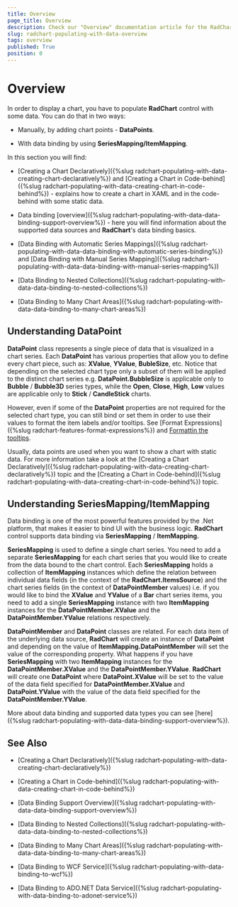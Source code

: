 ```yaml
---
title: Overview
page_title: Overview
description: Check our "Overview" documentation article for the RadChart WPF control.
slug: radchart-populating-with-data-overview
tags: overview
published: True
position: 0
---
```


# Overview



In order to display a chart, you have to populate __RadChart__ control with some data. You can do that in two ways:

* Manually, by adding chart points - __DataPoints__. 


* With data binding by using __SeriesMapping/ItemMapping__.

In this section you will find:

* [Creating a Chart Declaratively]({%slug radchart-populating-with-data-creating-chart-declaratively%}) and  [Creating a Chart in Code-behind]({%slug radchart-populating-with-data-creating-chart-in-code-behind%}) - explains how to create a chart in XAML and in the code-behind with some static data. 


* Data binding [overview]({%slug radchart-populating-with-data-data-binding-support-overview%}) - here you will find information about the supported data sources and __RadChart__'s data binding basics. 


* [Data Binding with Automatic Series Mappings]({%slug radchart-populating-with-data-data-binding-with-automatic-series-binding%}) and [Data Binding with Manual Series Mapping]({%slug radchart-populating-with-data-data-binding-with-manual-series-mapping%})

* [Data Binding to Nested Collections]({%slug radchart-populating-with-data-data-binding-to-nested-collections%})

* [Data Binding to Many Chart Areas]({%slug radchart-populating-with-data-data-binding-to-many-chart-areas%})

## Understanding DataPoint

__DataPoint__ class represents a single piece of data that is visualized in a chart series. Each __DataPoint__ has various properties that allow you to define every chart piece, such as: __XValue__, __YValue__, __BubleSize__, etc. Notice that depending on the selected chart type only a subset of them will be applied to the distinct chart series e.g. __DataPoint.BubbleSize__ is applicable only to __Bubble__ / __Bubble3D__ series types, while the __Open__, __Close__, __High__, __Low__ values are applicable only to __Stick__ / __CandleStick__ charts.

However, even if some of the __DataPoint__ properties are not required for the selected chart type, you can still bind or set them in order to use their values to format the item labels and/or tooltips. See [Format Expressions]({%slug radchart-features-format-expressions%}) and [Formattin the tooltips](#Formatting_the_tooltip).

Usually, data points are used when you want to show a chart with static data. For more information take a look at the [Creating a Chart Declaratively]({%slug radchart-populating-with-data-creating-chart-declaratively%}) topic and the [Creating a Chart in Code-behind]({%slug radchart-populating-with-data-creating-chart-in-code-behind%}) topic.

## Understanding SeriesMapping/ItemMapping

Data binding is one of the most powerful features provided by the .Net platform, that makes it easier to bind UI with the business logic. __RadChart__ control supports data binding via __SeriesMapping__ / __ItemMapping.__

__SeriesMapping__ is used to define a single chart series. You need to add a separate __SeriesMapping__ for each chart series that you would like to create from the data bound to the chart control. Each __SeriesMapping__ holds a collection of __ItemMapping__ instances which define the relation between individual data fields (in the context of the __RadChart.ItemsSource__) and the chart series fields (in the context of __DataPointMember__ values) i.e. if you would like to bind the __XValue__ and __YValue__ of a __Bar__ chart series items, you need to add a single __SeriesMapping__ instance with two __ItemMapping__ instances for the __DataPointMember.XValue__ and the __DataPointMember.YValue__ relations respectively.

__DataPointMember__ and __DataPoint__ classes are related. For each data item of the underlying data source, __RadChart__ will create an instance of __DataPoint__ and depending on the value of __ItemMapping.DataPointMember__ will set the value of the corresponding property. What happens if you have __SeriesMapping__ with two __ItemMapping__ instances for the __DataPointMember.XValue__ and the __DataPointMember.YValue__. __RadChart__ will create one __DataPoint__ where __DataPoint.XValue__ will be set to the value of the data field specified for __DataPointMember.XValue__ and __DataPoint.YValue__ with the value of the data field specified for the __DataPointMember.YValue__.

More about data binding and supported data types you can see [here]({%slug radchart-populating-with-data-data-binding-support-overview%}).

## See Also

 * [Creating a Chart Declaratively]({%slug radchart-populating-with-data-creating-chart-declaratively%})

 * [Creating a Chart in Code-behind]({%slug radchart-populating-with-data-creating-chart-in-code-behind%})

 * [Data Binding Support Overview]({%slug radchart-populating-with-data-data-binding-support-overview%})

 * [Data Binding to Nested Collections]({%slug radchart-populating-with-data-data-binding-to-nested-collections%})

 * [Data Binding to Many Chart Areas]({%slug radchart-populating-with-data-data-binding-to-many-chart-areas%})

 * [Data Binding to WCF Service]({%slug radchart-populating-with-data-binding-to-wcf%})

 * [Data Binding to ADO.NET Data Service]({%slug radchart-populating-with-data-binding-to-adonet-service%})
